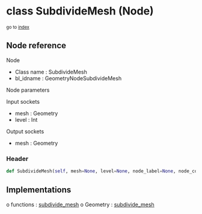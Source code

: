 # class SubdivideMesh (Node)

<sub>go to [index](/docs/index.md)</sub>

## Node reference

Node
 - Class name : SubdivideMesh
 - bl_idname : GeometryNodeSubdivideMesh

Node parameters

Input sockets
 - mesh : Geometry
 - level : Int

Output sockets
 - mesh : Geometry

### Header

``` python
def SubdivideMesh(self, mesh=None, level=None, node_label=None, node_color=None):
```

## Implementations

o functions : [subdivide_mesh](/docs/GeoNodes_classes/GLOBAL.md#subdivide_mesh)
o Geometry : [subdivide_mesh](/docs/GeoNodes_classes/Geometry.md#subdivide_mesh)



